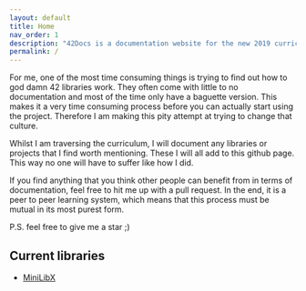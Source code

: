 ```yaml
---
layout: default
title: Home
nav_order: 1
description: "42Docs is a documentation website for the new 2019 curriculum's assignment"
permalink: /
---
```


For me, one of the most time consuming things is trying to find out how to god
damn 42 libraries work. They often come with little to no documentation and most
of the time only have a baguette version. This makes it a very time consuming
process before you can actually start using the project. Therefore I am making
this pity attempt at trying to change that culture.

Whilst I am traversing the curriculum, I will document any libraries or projects
that I find worth mentioning. These I will all add to this github page. This way
no one will have to suffer like how I did.

If you find anything that you think other people can benefit from in terms of
documentation, feel free to hit me up with a pull request. In the end, it is a
peer to peer learning system, which means that this process must be mutual
in its most purest form.

P.S. feel free to give me a star ;)

## Current libraries

- [MiniLibX](./libs/minilibx.html)